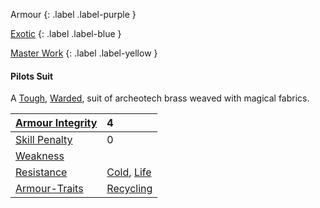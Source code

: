 
Armour
{: .label .label-purple }

[Exotic](Game/Designing-Armour#Exotic)
{: .label .label-blue }

[Master Work](Game/Designing-Weapons#Master%20Work)
{: .label .label-yellow }
#### Pilots Suit
A [Tough](Game/Blocks/Tough), [Warded](Game/Blocks/Warded), suit of archeotech brass weaved with magical fabrics.

| [Armour Integrity](Game/Core/Armour#Armour%20Integrity)    | 4                                                            |
| :--------------------------------------------------------- | :----------------------------------------------------------- |
| [Skill Penalty](Game/Core/Armour#Skill%20Penalty)          | 0                                                            |
| [Weakness](Game/Core/Armour#Weakness%20and%20Resistance)   |                                                              |
| [Resistance](Game/Core/Armour#Weakness%20and%20Resistance) | [Cold](Game/Core/Injury#Cold), [Life](Game/Core/Injury#Life) |
| [Armour-Traits](Game/Core/Armour-Traits)                   | [Recycling](Game/Core/Blocks/Recycling)                      |
